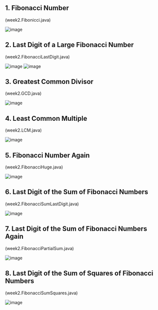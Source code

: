 <h2><b>1. Fibonacci Number</b></h2>(week2.Fibonicci.java)

![image](https://user-images.githubusercontent.com/35569652/49266803-e0e44f80-f49a-11e8-9560-a55f479a4728.png)

<h2><b>2. Last Digit of a Large Fibonacci Number</b></h2>(week2.FibonacciLastDigit.java)

![image](https://user-images.githubusercontent.com/35569652/49266872-27d24500-f49b-11e8-9327-b85a1462a512.png)
![image](https://user-images.githubusercontent.com/35569652/49266841-0ec99400-f49b-11e8-8b78-97049b08a4f6.png)

<h2><b>3. Greatest Common Divisor</b></h2>(week2.GCD.java)

![image](https://user-images.githubusercontent.com/35569652/49266880-391b5180-f49b-11e8-856e-0547e432bfc5.png)

<h2><b>4. Least Common Multiple</b></h2>(week2.LCM.java)

![image](https://user-images.githubusercontent.com/35569652/49266886-489a9a80-f49b-11e8-9b45-4b849b377bdb.png)

<h2><b>5. Fibonacci Number Again</b></h2>(week2.FibonacciHuge.java)

![image](https://user-images.githubusercontent.com/35569652/49266932-7b449300-f49b-11e8-9bcb-6a1ae8188314.png)

<h2><b>6. Last Digit of the Sum of Fibonacci Numbers</b></h2>(week2.FibonacciSumLastDigit.java)

![image](https://user-images.githubusercontent.com/35569652/49266971-9d3e1580-f49b-11e8-87fc-a70192492c63.png)

<h2><b>7. Last Digit of the Sum of Fibonacci Numbers Again</b></h2>(week2.FibonacciPartialSum.java)

![image](https://user-images.githubusercontent.com/35569652/49266990-ad55f500-f49b-11e8-8e1e-d8bf751eaad7.png)

<h2><b>8. Last Digit of the Sum of Squares of Fibonacci Numbers</b></h2>(week2.FibonacciSumSquares.java)

![image](https://user-images.githubusercontent.com/35569652/49267010-be066b00-f49b-11e8-8d96-e74ac95a7641.png)
